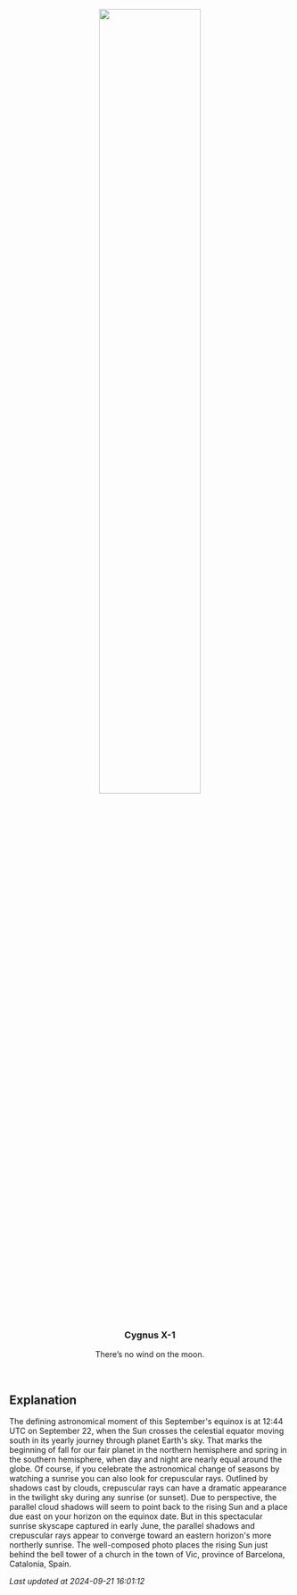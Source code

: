 <p align='center'>
    <img src='https://apod.nasa.gov/apod/image/2409/RayosCrepusculares_1024.jpg' width='60%' />
    <h3 align="center">Cygnus X-1</h3>
    <p align="center">There’s no wind on the moon.</p>
</p>
<br/>

Explanation
--
The defining astronomical moment of this September's equinox is at 12:44 UTC on September 22, when the Sun crosses the celestial equator moving south in its yearly journey through planet Earth's sky. That marks the beginning of fall for our fair planet in the northern hemisphere and spring in the southern hemisphere, when day and night are nearly equal around the globe.  Of course, if you celebrate the astronomical change of seasons by watching a sunrise you can also look for crepuscular rays. Outlined by shadows cast by clouds, crepuscular rays can have a dramatic appearance in the twilight sky during any sunrise (or sunset). Due to perspective, the parallel cloud shadows will seem to point back to the rising Sun and a place due east on your horizon on the equinox date. But in this spectacular sunrise skyscape captured in early June, the parallel shadows and crepuscular rays appear to converge toward an eastern horizon's more northerly sunrise.  The well-composed photo places the rising Sun just behind the bell tower of a church in the town of Vic, province of Barcelona, Catalonia, Spain.


*Last updated at 2024-09-21 16:01:12*
